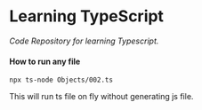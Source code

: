 # Learning TypeScript

_Code Repository for learning Typescript._

#### How to run any file

    npx ts-node Objects/002.ts

This will run ts file on fly without generating js file.
